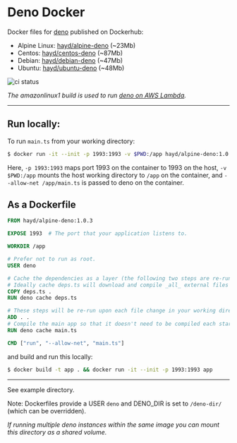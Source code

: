 # Deno Docker

Docker files for [deno](https://github.com/denoland/deno) published on Dockerhub:

- Alpine Linux: [hayd/alpine-deno](https://hub.docker.com/r/hayd/alpine-deno/) (\~23Mb)
- Centos: [hayd/centos-deno](https://hub.docker.com/r/hayd/centos-deno/) (\~87Mb)
- Debian: [hayd/debian-deno](https://hub.docker.com/r/hayd/debian-deno/) (\~47Mb)
- Ubuntu: [hayd/ubuntu-deno](https://hub.docker.com/r/hayd/ubuntu-deno/) (\~48Mb)

![ci status](https://github.com/hayd/deno-docker/workflows/Test/badge.svg?branch=master)

_The amazonlinux1 build is used to run [deno on AWS Lambda](https://github.com/hayd/deno-lambda/)._

---

## Run locally:

To run `main.ts` from your working directory:

```sh
$ docker run -it --init -p 1993:1993 -v $PWD:/app hayd/alpine-deno:1.0.3 --allow-net /app/main.ts
```

Here, `-p 1993:1993` maps port 1993 on the container to 1993 on the host,
`-v $PWD:/app` mounts the host working directory to `/app` on the container, and
`--allow-net /app/main.ts` is passed to deno on the container.

## As a Dockerfile

```Dockerfile
FROM hayd/alpine-deno:1.0.3

EXPOSE 1993  # The port that your application listens to.

WORKDIR /app

# Prefer not to run as root.
USER deno

# Cache the dependencies as a layer (the following two steps are re-run only when deps.ts is modified).
# Ideally cache deps.ts will download and compile _all_ external files used in main.ts.
COPY deps.ts .
RUN deno cache deps.ts

# These steps will be re-run upon each file change in your working directory:
ADD . .
# Compile the main app so that it doesn't need to be compiled each startup/entry.
RUN deno cache main.ts

CMD ["run", "--allow-net", "main.ts"]
```

and build and run this locally:

```sh
$ docker build -t app . && docker run -it --init -p 1993:1993 app
```

---

See example directory.

Note: Dockerfiles provide a USER `deno` and DENO_DIR is set to `/deno-dir/` (which can be overridden).

_If running multiple deno instances within the same image you can mount this directory as a shared volume._

